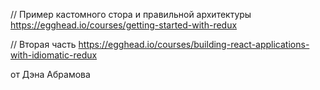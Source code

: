 // Пример кастомного стора и правильной архитектуры 
https://egghead.io/courses/getting-started-with-redux

// Вторая часть
https://egghead.io/courses/building-react-applications-with-idiomatic-redux

от Дэна Абрамова